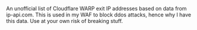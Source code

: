 An unofficial list of Cloudflare WARP exit IP addresses based on data from ip-api.com.
This is used in my WAF to block ddos attacks, hence why I have this data.
Use at your own risk of breaking stuff.
